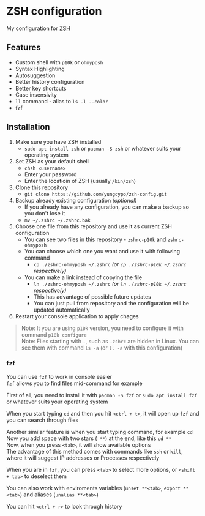# ZSH configuration
My configuration for [ZSH](https://en.wikipedia.org/wiki/Z_shell)  

## Features
- Custom shell with `p10k` or `ohmyposh`
- Syntax Highlighting
- Autosuggestion
- Better history configuration
- Better key shortcuts
- Case insensivity
- `ll` command - alias to `ls -l --color`
- fzf

## Installation
1. Make sure you have ZSH installed 
    - `sudo apt install zsh` or `pacman -S zsh` or whatever suits your operating system
2. Set ZSH as your default shell
    - `chsh <username>`
    - Enter your password
    - Enter the locatioin of ZSH (usually `/bin/zsh`)
3. Clone this repository
    - `git clone https://github.com/yungcypo/zsh-config.git`
4. Backup already existing configuration *(optional)*
    - If you already have any configuration, you can make a backup so you don't lose it  
    - `mv ~/.zshrc ~/.zshrc.bak`  
5. Choose one file from this repository and use it as current ZSH configuration
    - You can see two files in this repository - `zshrc-p10k` and `zshrc-ohmyposh`
    - You can choose which one you want and use it with following command
        - `cp ./zshrc-ohmyposh ~/.zshrc` *(or `cp ./zshrc-p10k ~/.zshrc` respectively)*
    - You can make a link instead of copying the file
        - `ln ./zshrc-ohmyposh ~/.zshrc` *(or `ln ./zshrc-p10k ~/.zshrc` respectively)*
        - This has advantage of possible future updates
        - You can just pull from repository and the configuration will be updated automatically
6. Restart your console application to apply chages

> Note: It you are using `p10k` version, you need to configure it with command `p10k configure`  
> Note: Files starting with `.`, such as `.zshrc` are hidden in Linux. You can see them with command `ls -a` (or `ll -a` with this configuration)

### fzf
You can use `fzf` to work in console easier  
`fzf` allows you to find files mid-command for example  

First of all, you need to install it with `pacman -S fzf` or `sudo apt install fzf` or whatever suits your operating system  

When you start typing `cd` and then you hit `<ctrl + t>`, it will open up `fzf` and you can search through files  

Another similar feature is when you start typing command, for example `cd`  
Now you add space with two stars (` **`) at the end, like this `cd **`  
Now, when you press `<tab>`, it will show available options  
The advantage of this method comes with commands like `ssh` or `kill`, where it will suggest IP addresses or Processes respectively  

When you are in `fzf`, you can press `<tab>` to select more options, or `<shift + tab>` to deselect them  

You can also work with enviroments variables (`unset **<tab>`, `export **<tab>`) and aliases (`unalias **<tab>`)

You can hit `<ctrl + r>` to look through history  

